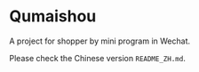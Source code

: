 # Qumaishou
A project for shopper by mini program in Wechat.

Please check the Chinese version `README_ZH.md`.